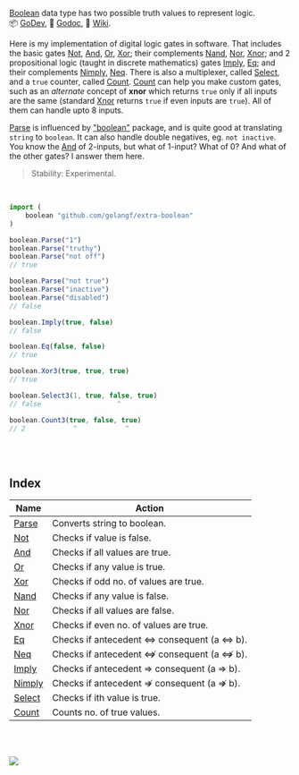 [Boolean] data type has two possible truth values to represent logic.<br>
:package: [GoDev](https://pkg.go.dev/github.com/golangf/extra-boolean),
:newspaper: [Godoc](https://pkg.go.dev/github.com/golangf/extra-boolean#section-documentation),
:blue_book: [Wiki](https://github.com/golangf/extra-boolean/wiki).

Here is my implementation of digital logic gates in software. That includes
the basic gates [Not], [And], [Or], [Xor]; their complements [Nand], [Nor],
[Xnor]; and 2 propositional logic (taught in discrete mathematics) gates
[Imply], [Eq]; and their complements [Nimply], [Neq]. There is also a
multiplexer, called [Select], and a `true` counter, called [Count]. [Count]
can help you make custom gates, such as an *alternate* concept of **xnor**
which returns `true` only if all inputs are the same (standard [Xnor] returns
`true` if even inputs are `true`). All of them can handle upto 8 inputs.

[Parse] is influenced by ["boolean"] package, and is quite good at translating
`string` to `boolean`. It can also handle double negatives, eg. `not inactive`.
You know the [And] of 2-inputs, but what of 1-input? What of 0? And what of
the other gates? I answer them here.

> Stability: Experimental.

<br>

```javascript
import (
	boolean "github.com/golangf/extra-boolean"
)

boolean.Parse("1")
boolean.Parse("truthy")
boolean.Parse("not off")
// true

boolean.Parse("not true")
boolean.Parse("inactive")
boolean.Parse("disabled")
// false

boolean.Imply(true, false)
// false

boolean.Eq(false, false)
// true

boolean.Xor3(true, true, true)
// true

boolean.Select3(1, true, false, true)
// false                   ^

boolean.Count3(true, false, true)
// 2            ^            ^
```

<br>
<br>


## Index

| Name     | Action                                     |
| -------- | ------------------------------------------ |
| [Parse]  | Converts string to boolean.                |
| [Not]    | Checks if value is false.                  |
| [And]    | Checks if all values are true.             |
| [Or]     | Checks if any value is true.               |
| [Xor]    | Checks if odd no. of values are true.      |
| [Nand]   | Checks if any value is false.              |
| [Nor]    | Checks if all values are false.            |
| [Xnor]   | Checks if even no. of values are true.     |
| [Eq]     | Checks if antecedent ⇔ consequent (a ⇔ b). |
| [Neq]    | Checks if antecedent ⇎ consequent (a ⇎ b). |
| [Imply]  | Checks if antecedent ⇒ consequent (a ⇒ b). |
| [Nimply] | Checks if antecedent ⇏ consequent (a ⇏ b). |
| [Select] | Checks if ith value is true.               |
| [Count]  | Counts no. of true values.                 |

<br>
<br>

[![](https://img.youtube.com/vi/6mMK6iSZsAs/maxresdefault.jpg)](https://www.youtube.com/watch?v=6mMK6iSZsAs)

[Boolean]: https://pkg.go.dev/builtin#bool
["boolean"]: https://www.npmjs.com/package/boolean
[Parse]: https://github.com/golangf/extra-boolean/wiki/Parse
[Xor]: https://github.com/golangf/extra-boolean/wiki/Xor
[Not]: https://github.com/golangf/extra-boolean/wiki/Not
[And]: https://github.com/golangf/extra-boolean/wiki/And
[Or]: https://github.com/golangf/extra-boolean/wiki/Or
[Nand]: https://github.com/golangf/extra-boolean/wiki/Nand
[Nor]: https://github.com/golangf/extra-boolean/wiki/Nor
[Xnor]: https://github.com/golangf/extra-boolean/wiki/Xnor
[Eq]: https://github.com/golangf/extra-boolean/wiki/Eq
[Imply]: https://github.com/golangf/extra-boolean/wiki/Imply
[Nimply]: https://github.com/golangf/extra-boolean/wiki/Nimply
[Select]: https://github.com/golangf/extra-boolean/wiki/Select
[Count]: https://github.com/golangf/extra-boolean/wiki/Count
[Neq]: https://github.com/golangf/extra-boolean/wiki/Neq
